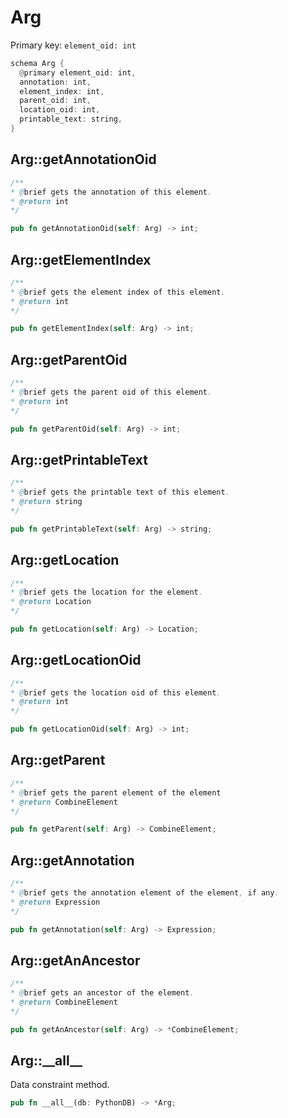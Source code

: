 # Arg

Primary key: `element_oid: int`

```rust
schema Arg {
  @primary element_oid: int,
  annotation: int,
  element_index: int,
  parent_oid: int,
  location_oid: int,
  printable_text: string,
}
```
## Arg::getAnnotationOid

```java
/**
* @brief gets the annotation of this element.
* @return int
*/
```
```rust
pub fn getAnnotationOid(self: Arg) -> int;
```
## Arg::getElementIndex

```java
/**
* @brief gets the element index of this element.
* @return int
*/
```
```rust
pub fn getElementIndex(self: Arg) -> int;
```
## Arg::getParentOid

```java
/**
* @brief gets the parent oid of this element.
* @return int
*/
```
```rust
pub fn getParentOid(self: Arg) -> int;
```
## Arg::getPrintableText

```java
/**
* @brief gets the printable text of this element.
* @return string
*/
```
```rust
pub fn getPrintableText(self: Arg) -> string;
```
## Arg::getLocation

```java
/**
* @brief gets the location for the element.
* @return Location
*/
```
```rust
pub fn getLocation(self: Arg) -> Location;
```
## Arg::getLocationOid

```java
/**
* @brief gets the location oid of this element.
* @return int
*/
```
```rust
pub fn getLocationOid(self: Arg) -> int;
```
## Arg::getParent

```java
/**
* @brief gets the parent element of the element
* @return CombineElement 
*/
```
```rust
pub fn getParent(self: Arg) -> CombineElement;
```
## Arg::getAnnotation

```java
/**
* @brief gets the annotation element of the element, if any.
* @return Expression 
*/
```
```rust
pub fn getAnnotation(self: Arg) -> Expression;
```
## Arg::getAnAncestor

```java
/**
* @brief gets an ancestor of the element.
* @return CombineElement 
*/
```
```rust
pub fn getAnAncestor(self: Arg) -> *CombineElement;
```
## Arg::\_\_all\_\_

Data constraint method.

```rust
pub fn __all__(db: PythonDB) -> *Arg;
```
